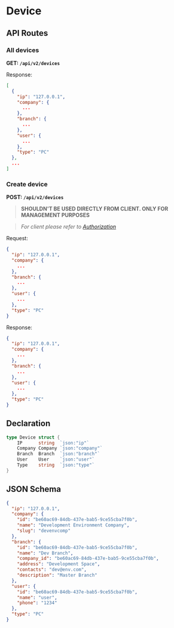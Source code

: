 # Device

## API Routes

### All devices

**GET: `/api/v2/devices`**

Response:

```json
[
  {
    "ip": "127.0.0.1",
    "company": {
      ...
    },
    "branch": {
      ...
    },
    "user": {
      ...
    },
    "type": "PC"
  },
  ...
]
```

### Create device

**POST: `/api/v2/devices`**

> **SHOULDN'T BE USED DIRECTLY FROM CLIENT. ONLY FOR MANAGEMENT PURPOSES**

> _For client please refer to [Authorization](auth.md#Register)_

Request:

```json
{
  "ip": "127.0.0.1",
  "company": {
    ...
  },
  "branch": {
    ...
  },
  "user": {
    ...
  },
  "type": "PC"
}
```

Response:

```json
{
  "ip": "127.0.0.1",
  "company": {
    ...
  },
  "branch": {
    ...
  },
  "user": {
    ...
  },
  "type": "PC"
}
```

## Declaration

```go
type Device struct {
	IP      string  `json:"ip"`
	Company Company `json:"company"`
	Branch  Branch  `json:"branch"`
	User    User    `json:"user"`
	Type    string  `json:"type"`
}
```

## JSON Schema

```json
{
  "ip": "127.0.0.1",
  "company": {
    "id": "be60ac69-84db-437e-bab5-9ce55cba7f0b",
    "name": "Development Environment Company",
    "slug": "devenvcomp"
  },
  "branch": {
    "id": "be60ac69-84db-437e-bab5-9ce55cba7f0b",
    "name": "Dev Branch",
    "company_id": "be60ac69-84db-437e-bab5-9ce55cba7f0b",
    "address": "Development Space",
    "contacts": "dev@env.com",
    "description": "Master Branch"
  },
  "user": {
    "id": "be60ac69-84db-437e-bab5-9ce55cba7f0b",
    "name": "user",
    "phone": "1234"
  },
  "type": "PC"
}
```
